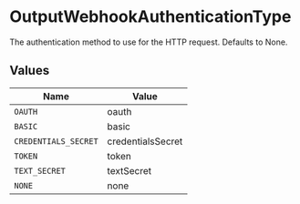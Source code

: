 # OutputWebhookAuthenticationType

The authentication method to use for the HTTP request. Defaults to None.


## Values

| Name                 | Value                |
| -------------------- | -------------------- |
| `OAUTH`              | oauth                |
| `BASIC`              | basic                |
| `CREDENTIALS_SECRET` | credentialsSecret    |
| `TOKEN`              | token                |
| `TEXT_SECRET`        | textSecret           |
| `NONE`               | none                 |